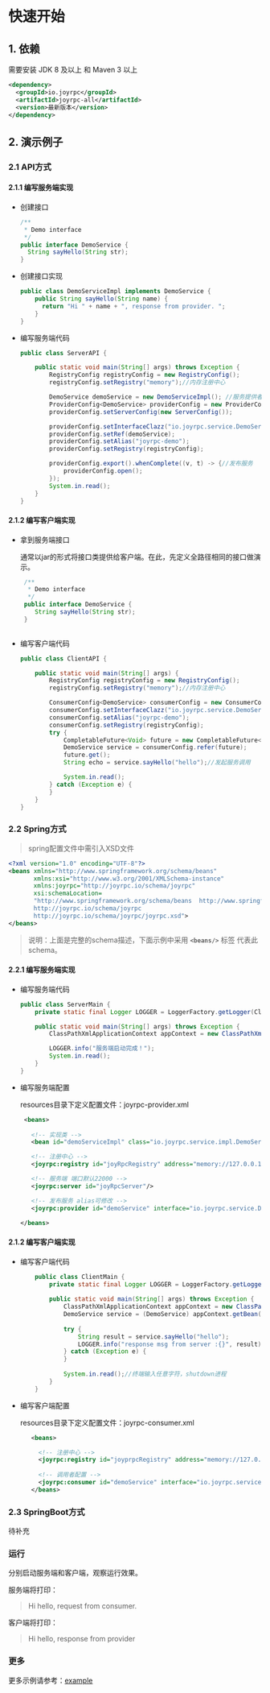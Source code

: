 快速开始
===

## 1. 依赖

  需要安装 JDK 8 及以上 和 Maven 3 以上

   ```xml
   <dependency>
     <groupId>io.joyrpc</groupId>
     <artifactId>joyrpc-all</artifactId>
     <version>最新版本</version>
   </dependency>
   ```
## 2. 演示例子

### 2.1 API方式

#### 2.1.1 编写服务端实现

  - 创建接口
  
      ```java
      /**
       * Demo interface
       */
      public interface DemoService {
        String sayHello(String str);
      }
      ```
      
  - 创建接口实现
  
       ```java
       public class DemoServiceImpl implements DemoService {
           public String sayHello(String name) {
             return "Hi " + name + ", response from provider. ";
           }
       }
       ```
  - 编写服务端代码
  
      ```java
      public class ServerAPI {
      
          public static void main(String[] args) throws Exception {
              RegistryConfig registryConfig = new RegistryConfig();
              registryConfig.setRegistry("memory");//内存注册中心
      
              DemoService demoService = new DemoServiceImpl(); //服务提供者设置
              ProviderConfig<DemoService> providerConfig = new ProviderConfig<>();
              providerConfig.setServerConfig(new ServerConfig());
      
              providerConfig.setInterfaceClazz("io.joyrpc.service.DemoService");
              providerConfig.setRef(demoService);
              providerConfig.setAlias("joyrpc-demo");
              providerConfig.setRegistry(registryConfig);
      
              providerConfig.export().whenComplete((v, t) -> {//发布服务
                  providerConfig.open();
              });
              System.in.read();
          }
      }
      ```
#### 2.1.2 编写客户端实现

  - 拿到服务端接口
  
       通常以jar的形式将接口类提供给客户端。在此，先定义全路径相同的接口做演示。
      
       ```java
        /**
         * Demo interface
         */
        public interface DemoService {
           String sayHello(String str);
        }
        
       ```
       
  - 编写客户端代码
  
      ```java
      public class ClientAPI {
      
          public static void main(String[] args) {
              RegistryConfig registryConfig = new RegistryConfig();
              registryConfig.setRegistry("memory");//内存注册中心
      
              ConsumerConfig<DemoService> consumerConfig = new ConsumerConfig<>();//consumer设置
              consumerConfig.setInterfaceClazz("io.joyrpc.service.DemoService");
              consumerConfig.setAlias("joyrpc-demo");
              consumerConfig.setRegistry(registryConfig);
              try {
                  CompletableFuture<Void> future = new CompletableFuture<Void>();
                  DemoService service = consumerConfig.refer(future);
                  future.get();
                  String echo = service.sayHello("hello");//发起服务调用
      
                  System.in.read();
              } catch (Exception e) {
              }
          }
      }
      ```

### 2.2 Spring方式
   
  > spring配置文件中需引入XSD文件

  ```xml
  <?xml version="1.0" encoding="UTF-8"?>
  <beans xmlns="http://www.springframework.org/schema/beans"
         xmlns:xsi="http://www.w3.org/2001/XMLSchema-instance"
         xmlns:joyrpc="http://joyrpc.io/schema/joyrpc"
         xsi:schemaLocation=
         "http://www.springframework.org/schema/beans  http://www.springframework.org/schema/beans/spring-beans.xsd
         http://joyrpc.io/schema/joyrpc  
         http://joyrpc.io/schema/joyrpc/joyrpc.xsd">
  </beans>
  ```
   >说明：上面是完整的schema描述，下面示例中采用  **`<beans/>`** 标签 代表此schema。

#### 2.2.1 编写服务端实现

   - 编写服务端代码
   
      ```java
      public class ServerMain {
          private static final Logger LOGGER = LoggerFactory.getLogger(ClientMain.class);
      
          public static void main(String[] args) throws Exception {
              ClassPathXmlApplicationContext appContext = new ClassPathXmlApplicationContext("/joyrpc-provider.xml");
      
              LOGGER.info("服务端启动完成！");
              System.in.read();
          }
      }
      ```

   
   - 编写服务端配置

      resources目录下定义配置文件：joyrpc-provider.xml
  
       ```xml
        <beans>
   
          <!-- 实现类 -->
          <bean id="demoServiceImpl" class="io.joyrpc.service.impl.DemoServiceImpl"/>
      
          <!-- 注册中心 -->
          <joyrpc:registry id="joyRpcRegistry" address="memory://127.0.0.1" registry="memory"/>
      
          <!-- 服务端 端口默认22000 -->
          <joyrpc:server id="joyRpcServer"/>
      
          <!-- 发布服务 alias可修改 -->
          <joyrpc:provider id="demoService" interface="io.joyrpc.service.DemoService" alias="joyrpc-demo" ref="demoServiceImpl" server="joyRpcServer"></joyrpc:provider>
     
      </beans>
      ```

#### 2.1.2 编写客户端实现

   - 编写客户端代码

        ```java
            public class ClientMain {
                private static final Logger LOGGER = LoggerFactory.getLogger(ClientMain.class);
            
                public static void main(String[] args) throws Exception {
                    ClassPathXmlApplicationContext appContext = new ClassPathXmlApplicationContext("/joyrpc-consumer.xml");
                    DemoService service = (DemoService) appContext.getBean("demoService");
            
                    try {
                        String result = service.sayHello("hello");
                        LOGGER.info("response msg from server :{}", result);
                    } catch (Exception e) {
                    }
               
                    System.in.read();//终端输入任意字符，shutdown进程
                }
            }
        ```
   - 编写客户端配置

        resources目录下定义配置文件：joyrpc-consumer.xml
        
        ```xml
           <beans>
      
             <!-- 注册中心 -->
             <joyrpc:registry id="joyprpcRegistry" address="memory://127.0.0.1" registry="memory"/>
         
             <!-- 调用者配置 -->
             <joyrpc:consumer id="demoService" interface="io.joyrpc.service.DemoService" alias="joyrpc-demo"></joyrpc:consumer>
           </beans>
        ```

### 2.3 SpringBoot方式 

   待补充

### 运行

   分别启动服务端和客户端，观察运行效果。

   服务端将打印：

   >Hi hello, request from consumer.

   客户端将打印：

   >Hi hello, response from provider

### 更多

   更多示例请参考：[example](../../joyrpc-example)